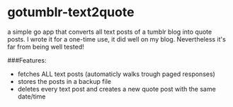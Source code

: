 gotumblr-text2quote
===================

a simple go app that converts all text posts of a tumblr blog into quote posts. I wrote it for a one-time use, it did well on my blog. Nevertheless it's far from being well tested!

###Features:
  * fetches ALL text posts (automaticly walks trough paged responses)
  * stores the posts in a backup file
  * deletes every text post and creates a new quote post with the same date/time
